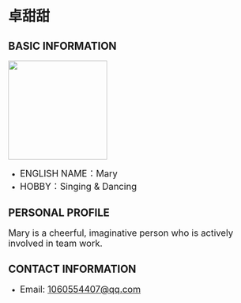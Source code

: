 

# 卓甜甜

## BASIC INFORMATION

<img width="200" src="https://github.com/NexMaker-Fab/2024ZWU-IS-BUNBUN/raw/f01e0df987d35c9d4a48c9a76bff612d84ee472c/images/%E5%8D%93%E7%94%9C%E7%94%9C.jpg"></div>

- <font size="4">ENGLISH NAME：Mary</font>
- <font size="4">HOBBY：Singing & Dancing</font>

## PERSONAL PROFILE

<font size="4">Mary is a cheerful, imaginative person who is actively involved in team work.</font>

## CONTACT INFORMATION

- <font size="4">Email: 1060554407@qq.com</font>